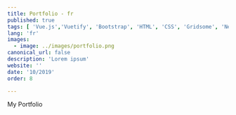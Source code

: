 ```yaml
---
title: Portfolio - fr
published: true
tags: [ 'Vue.js','Vuetify', 'Bootstrap', 'HTML', 'CSS', 'Gridsome', 'Netlify']
lang: 'fr'
images:
  - image: ../images/portfolio.png
canonical_url: false
description: 'Lorem ipsum'
website: ''
date: '10/2019'
order: 8

---
```


My Portfolio



